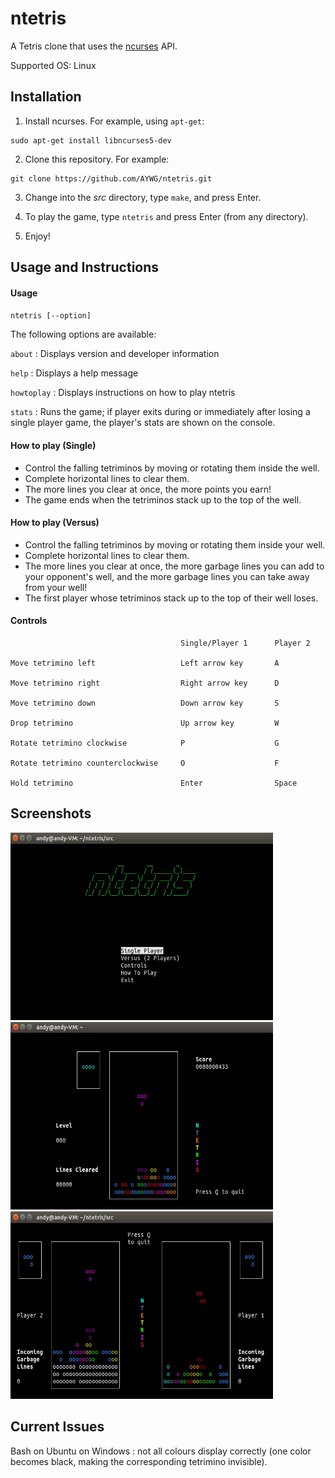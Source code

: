 # ntetris
A Tetris clone that uses the [ncurses](https://en.wikipedia.org/wiki/Ncurses) API.

Supported OS: Linux

## Installation

1. Install ncurses. For example, using `apt-get`:

  ```
  sudo apt-get install libncurses5-dev
  ```

2. Clone this repository. For example:

  ```
  git clone https://github.com/AYWG/ntetris.git
  ```

3. Change into the *src* directory, type `make`, and press Enter.

4. To play the game, type `ntetris` and press Enter (from any directory).

5. Enjoy!

## Usage and Instructions

#### Usage

`ntetris [--option]`

The following options are available:

`about` : Displays version and developer information

`help` : Displays a help message

`howtoplay` : Displays instructions on how to play ntetris

`stats` : Runs the game; if player exits during or immediately after losing a single player game, the player's stats are shown on the console.

#### How to play (Single)

- Control the falling tetriminos by moving or rotating them inside the well.
- Complete horizontal lines to clear them.
- The more lines you clear at once, the more points you earn!
- The game ends when the tetriminos stack up to the top of the well.

#### How to play (Versus)

- Control the falling tetriminos by moving or rotating them inside your well.
- Complete horizontal lines to clear them.
- The more lines you clear at once, the more garbage lines you can add to your opponent's well, and the more garbage lines you can take away from your well!
- The first player whose tetriminos stack up to the top of their well loses.

#### Controls

                                          Single/Player 1      Player 2

    Move tetrimino left                   Left arrow key       A

    Move tetrimino right                  Right arrow key      D

    Move tetrimino down                   Down arrow key       S

    Drop tetrimino                        Up arrow key         W      

    Rotate tetrimino clockwise            P                    G     

    Rotate tetrimino counterclockwise     O                    F

    Hold tetrimino                        Enter                Space                           

## Screenshots

<img src="https://github.com/AYWG/ntetris/blob/master/img/ntetris_menu.jpg" alt="ntetris menu" width="420" height="300" >
<img src="https://github.com/AYWG/ntetris/blob/master/img/ntetris_single.jpg" alt="ntetris single" width="420" height="300" >
<img src="https://github.com/AYWG/ntetris/blob/master/img/ntetris_versus.jpg" alt="ntetris versus" width="420" height="300">

## Current Issues

Bash on Ubuntu on Windows : not all colours display correctly (one color becomes black, making the corresponding tetrimino invisible).


